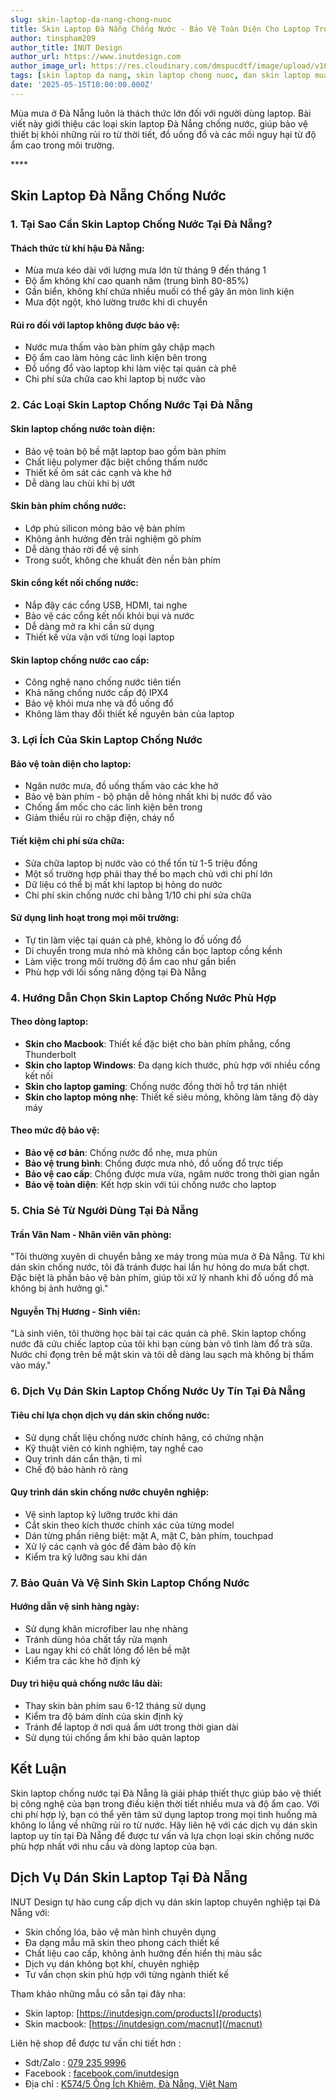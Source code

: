 ```yaml
---
slug: skin-laptop-da-nang-chong-nuoc
title: Skin Laptop Đà Nẵng Chống Nước - Bảo Vệ Toàn Diện Cho Laptop Trong Mùa Mưa
author: tinspham209
author_title: INUT Design
author_url: https://www.inutdesign.com
author_image_url: https://res.cloudinary.com/dmspucdtf/image/upload/v1663647671/inut/292635797_197003529328579_4330060878795101093_n_bjzhby.jpg
tags: [skin laptop da nang, skin laptop chong nuoc, dan skin laptop mua mua, bao ve laptop da nang]
date: '2025-05-15T10:00:00.000Z'
---
```


Mùa mưa ở Đà Nẵng luôn là thách thức lớn đối với người dùng laptop. Bài viết này giới thiệu các loại skin laptop Đà Nẵng chống nước, giúp bảo vệ thiết bị khỏi những rủi ro từ thời tiết, đồ uống đổ và các mối nguy hại từ độ ẩm cao trong môi trường.

<!-- truncate-->****

<!-- ## Table of contents -->

## Skin Laptop Đà Nẵng Chống Nước

### 1. Tại Sao Cần Skin Laptop Chống Nước Tại Đà Nẵng?

#### Thách thức từ khí hậu Đà Nẵng:
- Mùa mưa kéo dài với lượng mưa lớn từ tháng 9 đến tháng 1
- Độ ẩm không khí cao quanh năm (trung bình 80-85%)
- Gần biển, không khí chứa nhiều muối có thể gây ăn mòn linh kiện
- Mưa đột ngột, khó lường trước khi di chuyển

#### Rủi ro đối với laptop không được bảo vệ:
- Nước mưa thấm vào bàn phím gây chập mạch
- Độ ẩm cao làm hỏng các linh kiện bên trong
- Đồ uống đổ vào laptop khi làm việc tại quán cà phê
- Chi phí sửa chữa cao khi laptop bị nước vào

### 2. Các Loại Skin Laptop Chống Nước Tại Đà Nẵng

#### Skin laptop chống nước toàn diện:
- Bảo vệ toàn bộ bề mặt laptop bao gồm bàn phím
- Chất liệu polymer đặc biệt chống thấm nước
- Thiết kế ôm sát các cạnh và khe hở
- Dễ dàng lau chùi khi bị ướt

#### Skin bàn phím chống nước:
- Lớp phủ silicon mỏng bảo vệ bàn phím
- Không ảnh hưởng đến trải nghiệm gõ phím
- Dễ dàng tháo rời để vệ sinh
- Trong suốt, không che khuất đèn nền bàn phím

#### Skin cổng kết nối chống nước:
- Nắp đậy các cổng USB, HDMI, tai nghe
- Bảo vệ các cổng kết nối khỏi bụi và nước
- Dễ dàng mở ra khi cần sử dụng
- Thiết kế vừa vặn với từng loại laptop

#### Skin laptop chống nước cao cấp:
- Công nghệ nano chống nước tiên tiến
- Khả năng chống nước cấp độ IPX4
- Bảo vệ khỏi mưa nhẹ và đồ uống đổ
- Không làm thay đổi thiết kế nguyên bản của laptop

### 3. Lợi Ích Của Skin Laptop Chống Nước

#### Bảo vệ toàn diện cho laptop:
- Ngăn nước mưa, đồ uống thấm vào các khe hở
- Bảo vệ bàn phím - bộ phận dễ hỏng nhất khi bị nước đổ vào
- Chống ẩm mốc cho các linh kiện bên trong
- Giảm thiểu rủi ro chập điện, cháy nổ

#### Tiết kiệm chi phí sửa chữa:
- Sửa chữa laptop bị nước vào có thể tốn từ 1-5 triệu đồng
- Một số trường hợp phải thay thế bo mạch chủ với chi phí lớn
- Dữ liệu có thể bị mất khi laptop bị hỏng do nước
- Chi phí skin chống nước chỉ bằng 1/10 chi phí sửa chữa

#### Sử dụng linh hoạt trong mọi môi trường:
- Tự tin làm việc tại quán cà phê, không lo đồ uống đổ
- Di chuyển trong mưa nhỏ mà không cần bọc laptop cồng kềnh
- Làm việc trong môi trường độ ẩm cao như gần biển
- Phù hợp với lối sống năng động tại Đà Nẵng

### 4. Hướng Dẫn Chọn Skin Laptop Chống Nước Phù Hợp

#### Theo dòng laptop:
- **Skin cho Macbook**: Thiết kế đặc biệt cho bàn phím phẳng, cổng Thunderbolt
- **Skin cho laptop Windows**: Đa dạng kích thước, phù hợp với nhiều cổng kết nối
- **Skin cho laptop gaming**: Chống nước đồng thời hỗ trợ tản nhiệt
- **Skin cho laptop mỏng nhẹ**: Thiết kế siêu mỏng, không làm tăng độ dày máy

#### Theo mức độ bảo vệ:
- **Bảo vệ cơ bản**: Chống nước đổ nhẹ, mưa phùn
- **Bảo vệ trung bình**: Chống được mưa nhỏ, đồ uống đổ trực tiếp
- **Bảo vệ cao cấp**: Chống được mưa vừa, ngâm nước trong thời gian ngắn
- **Bảo vệ toàn diện**: Kết hợp skin với túi chống nước cho laptop

### 5. Chia Sẻ Từ Người Dùng Tại Đà Nẵng

#### Trần Văn Nam - Nhân viên văn phòng:
"Tôi thường xuyên di chuyển bằng xe máy trong mùa mưa ở Đà Nẵng. Từ khi dán skin chống nước, tôi đã tránh được hai lần hư hỏng do mưa bất chợt. Đặc biệt là phần bảo vệ bàn phím, giúp tôi xử lý nhanh khi đồ uống đổ mà không bị ảnh hưởng gì."

#### Nguyễn Thị Hương - Sinh viên:
"Là sinh viên, tôi thường học bài tại các quán cà phê. Skin laptop chống nước đã cứu chiếc laptop của tôi khi bạn cùng bàn vô tình làm đổ trà sữa. Nước chỉ đọng trên bề mặt skin và tôi dễ dàng lau sạch mà không bị thấm vào máy."

### 6. Dịch Vụ Dán Skin Laptop Chống Nước Uy Tín Tại Đà Nẵng

#### Tiêu chí lựa chọn dịch vụ dán skin chống nước:
- Sử dụng chất liệu chống nước chính hãng, có chứng nhận
- Kỹ thuật viên có kinh nghiệm, tay nghề cao
- Quy trình dán cẩn thận, tỉ mỉ
- Chế độ bảo hành rõ ràng

#### Quy trình dán skin chống nước chuyên nghiệp:
- Vệ sinh laptop kỹ lưỡng trước khi dán
- Cắt skin theo kích thước chính xác của từng model
- Dán từng phần riêng biệt: mặt A, mặt C, bàn phím, touchpad
- Xử lý các cạnh và góc để đảm bảo độ kín
- Kiểm tra kỹ lưỡng sau khi dán

### 7. Bảo Quản Và Vệ Sinh Skin Laptop Chống Nước

#### Hướng dẫn vệ sinh hàng ngày:
- Sử dụng khăn microfiber lau nhẹ nhàng
- Tránh dùng hóa chất tẩy rửa mạnh
- Lau ngay khi có chất lỏng đổ lên bề mặt
- Kiểm tra các khe hở định kỳ

#### Duy trì hiệu quả chống nước lâu dài:
- Thay skin bàn phím sau 6-12 tháng sử dụng
- Kiểm tra độ bám dính của skin định kỳ
- Tránh để laptop ở nơi quá ẩm ướt trong thời gian dài
- Sử dụng túi chống ẩm khi bảo quản laptop

## Kết Luận

Skin laptop chống nước tại Đà Nẵng là giải pháp thiết thực giúp bảo vệ thiết bị công nghệ của bạn trong điều kiện thời tiết nhiều mưa và độ ẩm cao. Với chi phí hợp lý, bạn có thể yên tâm sử dụng laptop trong mọi tình huống mà không lo lắng về những rủi ro từ nước. Hãy liên hệ với các dịch vụ dán skin laptop uy tín tại Đà Nẵng để được tư vấn và lựa chọn loại skin chống nước phù hợp nhất với nhu cầu và dòng laptop của bạn.

## Dịch Vụ Dán Skin Laptop Tại Đà Nẵng

INUT Design tự hào cung cấp dịch vụ dán skin laptop chuyên nghiệp tại Đà Nẵng với:
- Skin chống lóa, bảo vệ màn hình chuyên dụng
- Đa dạng mẫu mã skin theo phong cách thiết kế
- Chất liệu cao cấp, không ảnh hưởng đến hiển thị màu sắc
- Dịch vụ dán không bọt khí, chuyên nghiệp
- Tư vấn chọn skin phù hợp với từng ngành thiết kế

Tham khảo những mẫu có sẵn tại đây nha:
- Skin laptop: [https://inutdesign.com/products](/products)
- Skin macbook: [https://inutdesign.com/macnut](/macnut)

Liên hệ shop để được tư vấn chi tiết hơn :
- Sdt/Zalo : [079 235 9996](tel:0792359996)
- Facebook : [facebook.com/inutdesign](https://www.facebook.com/inutdesign)
- Địa chỉ : [K574/5 Ông Ích Khiêm, Đà Nẵng, Việt Nam](https://maps.app.goo.gl/dAdKSbnBEvarx6LK8)